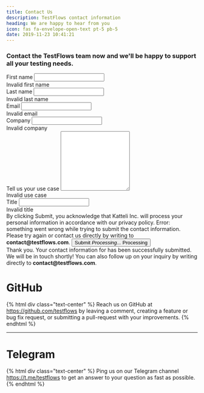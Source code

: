 ```yaml
---
title: Contact Us
description: TestFlows contact information
heading: We are happy to hear from you
icon: fas fa-envelope-open-text pt-5 pb-5
date: 2019-11-23 10:41:21
---
```


<div class="row">
  <form class="needs-validation contact-us" novalidate onsubmit="return submitContactUs(this);">
    <div class="row">
      <div class="col-md-2"></div>
      <div class="col-md-8">
        <h3>Contact the TestFlows team now and we'll be happy to support all your testing needs.</h4>
      </div>
      <div class="col-md-2"></div>
    </div>
    <div class="form-fields">
      <div class="row">
        <div class="col-sm-6">
          <label for="firstname">First name</label>
          <input type="text" class="form-control" id="firstname" required placeholder="">
          <div class="invalid-feedback">
            Invalid first name
          </div>
        </div>
        <div class="col-sm-6">
          <label for="lastname">Last name</label>
          <input type="text" class="form-control" id="lastname" required placeholder="">
          <div class="invalid-feedback">
            Invalid last name
          </div>
        </div>
      </div>
      <div class="row">
        <div class="col">
          <label for="email">Email</label>
          <input type="email" class="form-control" id="email" required placeholder="">
          <div class="invalid-feedback">
            Invalid email
          </div>
        </div>
      </div>
      <div class="row">
        <div class="col">
          <label for="company">Company</label>
          <input type="company" class="form-control" id="company" required placeholder="">
          <div class="invalid-feedback">
            Invalid company
          </div>
        </div>
      </div>
      <div class="row">
        <div class="col">
          <label for="usecase">Tell us your use case</label>
          <textarea type="text" rows="10"  class="form-control" id="usecase" required placeholder=""></textarea>
          <div class="invalid-feedback">
            Invalid use case
          </div>
        </div>
      </div>
      <div class="row d-none">
        <div class="col">
          <label for="title">Title</label>
          <input type="title" class="form-control" id="title" required placeholder="">
          <div class="invalid-feedback">
            Invalid title
          </div>
        </div>
      </div>
      <div class="row">
        <div class="col text-center text-small">
            <label class="text-secondary">
              By clicking Submit, you acknowledge that Katteli Inc. will
              process your personal information in accordance with our privacy policy.
            </label>
            <label class="text-danger failed-submission d-none">
              <span role="error-message">Error: something went wrong while trying to submit the contact information</span>. Please try again or contact us directly by writing to <strong>contact@testflows.com</strong>.
            </label>
            <button class="btn" id="submit">
              <label role="submit"><i class="fas fa-envelope-open-text pr-2"></i>Submit</label>
              <label role="processing" class="d-none">
                <i class="pr-2">
                  <span class="spinner-border text-light" style="width: 1.2em; height: 1.2em;" role="status">
                    <span class="sr-only text-center">Processing...</span>
                  </span>
                </i>Processing
              </label>
            </button>
        </div>
      </div>
    </div>
    <div class="row">
      <div class="col text-success text-center successful-submission d-none">
        <div class="fas fa-check fa-2x"></div>
        <div>
          <label>
            Thank you. Your contact information for <span role="contact-email"></span> has been successfully submitted. We will be in touch shortly! You can also follow up on your inquiry by writing directly to <strong>contact@testflows.com</strong>.
          </label>
        </div>
      </div>
    </div>
  </form>
</div>

<script>
function submitContactUs(form) {
    if (form.checkValidity() === false) {
        document.activeElement && document.activeElement.blur()
        invalid = form.querySelector(":invalid")
        if (invalid.getAttribute("type") !== "title") {
            invalid.focus()
            return true
        }
    }
    if (form.querySelector("input[type=title]").value !== '') {
        form.querySelectorAll("input").forEach(function(el) {
            el.value = ''
        })
        form.querySelector("textarea").value = ''
        return false;
    }

    var MD5 = function(d){var r = M(V(Y(X(d),8*d.length)));return r.toLowerCase()};function M(d){for(var _,m="0123456789ABCDEF",f="",r=0;r<d.length;r++)_=d.charCodeAt(r),f+=m.charAt(_>>>4&15)+m.charAt(15&_);return f}function X(d){for(var _=Array(d.length>>2),m=0;m<_.length;m++)_[m]=0;for(m=0;m<8*d.length;m+=8)_[m>>5]|=(255&d.charCodeAt(m/8))<<m%32;return _}function V(d){for(var _="",m=0;m<32*d.length;m+=8)_+=String.fromCharCode(d[m>>5]>>>m%32&255);return _}function Y(d,_){d[_>>5]|=128<<_%32,d[14+(_+64>>>9<<4)]=_;for(var m=1732584193,f=-271733879,r=-1732584194,i=271733878,n=0;n<d.length;n+=16){var h=m,t=f,g=r,e=i;f=md5_ii(f=md5_ii(f=md5_ii(f=md5_ii(f=md5_hh(f=md5_hh(f=md5_hh(f=md5_hh(f=md5_gg(f=md5_gg(f=md5_gg(f=md5_gg(f=md5_ff(f=md5_ff(f=md5_ff(f=md5_ff(f,r=md5_ff(r,i=md5_ff(i,m=md5_ff(m,f,r,i,d[n+0],7,-680876936),f,r,d[n+1],12,-389564586),m,f,d[n+2],17,606105819),i,m,d[n+3],22,-1044525330),r=md5_ff(r,i=md5_ff(i,m=md5_ff(m,f,r,i,d[n+4],7,-176418897),f,r,d[n+5],12,1200080426),m,f,d[n+6],17,-1473231341),i,m,d[n+7],22,-45705983),r=md5_ff(r,i=md5_ff(i,m=md5_ff(m,f,r,i,d[n+8],7,1770035416),f,r,d[n+9],12,-1958414417),m,f,d[n+10],17,-42063),i,m,d[n+11],22,-1990404162),r=md5_ff(r,i=md5_ff(i,m=md5_ff(m,f,r,i,d[n+12],7,1804603682),f,r,d[n+13],12,-40341101),m,f,d[n+14],17,-1502002290),i,m,d[n+15],22,1236535329),r=md5_gg(r,i=md5_gg(i,m=md5_gg(m,f,r,i,d[n+1],5,-165796510),f,r,d[n+6],9,-1069501632),m,f,d[n+11],14,643717713),i,m,d[n+0],20,-373897302),r=md5_gg(r,i=md5_gg(i,m=md5_gg(m,f,r,i,d[n+5],5,-701558691),f,r,d[n+10],9,38016083),m,f,d[n+15],14,-660478335),i,m,d[n+4],20,-405537848),r=md5_gg(r,i=md5_gg(i,m=md5_gg(m,f,r,i,d[n+9],5,568446438),f,r,d[n+14],9,-1019803690),m,f,d[n+3],14,-187363961),i,m,d[n+8],20,1163531501),r=md5_gg(r,i=md5_gg(i,m=md5_gg(m,f,r,i,d[n+13],5,-1444681467),f,r,d[n+2],9,-51403784),m,f,d[n+7],14,1735328473),i,m,d[n+12],20,-1926607734),r=md5_hh(r,i=md5_hh(i,m=md5_hh(m,f,r,i,d[n+5],4,-378558),f,r,d[n+8],11,-2022574463),m,f,d[n+11],16,1839030562),i,m,d[n+14],23,-35309556),r=md5_hh(r,i=md5_hh(i,m=md5_hh(m,f,r,i,d[n+1],4,-1530992060),f,r,d[n+4],11,1272893353),m,f,d[n+7],16,-155497632),i,m,d[n+10],23,-1094730640),r=md5_hh(r,i=md5_hh(i,m=md5_hh(m,f,r,i,d[n+13],4,681279174),f,r,d[n+0],11,-358537222),m,f,d[n+3],16,-722521979),i,m,d[n+6],23,76029189),r=md5_hh(r,i=md5_hh(i,m=md5_hh(m,f,r,i,d[n+9],4,-640364487),f,r,d[n+12],11,-421815835),m,f,d[n+15],16,530742520),i,m,d[n+2],23,-995338651),r=md5_ii(r,i=md5_ii(i,m=md5_ii(m,f,r,i,d[n+0],6,-198630844),f,r,d[n+7],10,1126891415),m,f,d[n+14],15,-1416354905),i,m,d[n+5],21,-57434055),r=md5_ii(r,i=md5_ii(i,m=md5_ii(m,f,r,i,d[n+12],6,1700485571),f,r,d[n+3],10,-1894986606),m,f,d[n+10],15,-1051523),i,m,d[n+1],21,-2054922799),r=md5_ii(r,i=md5_ii(i,m=md5_ii(m,f,r,i,d[n+8],6,1873313359),f,r,d[n+15],10,-30611744),m,f,d[n+6],15,-1560198380),i,m,d[n+13],21,1309151649),r=md5_ii(r,i=md5_ii(i,m=md5_ii(m,f,r,i,d[n+4],6,-145523070),f,r,d[n+11],10,-1120210379),m,f,d[n+2],15,718787259),i,m,d[n+9],21,-343485551),m=safe_add(m,h),f=safe_add(f,t),r=safe_add(r,g),i=safe_add(i,e)}return Array(m,f,r,i)}function md5_cmn(d,_,m,f,r,i){return safe_add(bit_rol(safe_add(safe_add(_,d),safe_add(f,i)),r),m)}function md5_ff(d,_,m,f,r,i,n){return md5_cmn(_&m|~_&f,d,_,r,i,n)}function md5_gg(d,_,m,f,r,i,n){return md5_cmn(_&f|m&~f,d,_,r,i,n)}function md5_hh(d,_,m,f,r,i,n){return md5_cmn(_^m^f,d,_,r,i,n)}function md5_ii(d,_,m,f,r,i,n){return md5_cmn(m^(_|~f),d,_,r,i,n)}function safe_add(d,_){var m=(65535&d)+(65535&_);return(d>>16)+(_>>16)+(m>>16)<<16|65535&m}function bit_rol(d,_){return d<<_|d>>>32-_}

    body = JSON.stringify({
        "firstname": form.querySelector("#firstname").value,
        "lastname": form.querySelector("#lastname").value,
        "email": form.querySelector("#email").value,
        "company": form.querySelector("#company").value,
        "usecase": form.querySelector("#usecase").value,
        "created": (new Date()).toISOString().replace("Z", "000Z")
    })
    console.log(body)
    public_token = "j23345d234dsksjfdsl23afsdfFA234"
    public_magic_number = "d2343fe3342242324abfec12"
    signature = MD5(public_magic_number + unescape(encodeURIComponent(body)))

    form.querySelector("label[role=submit]").classList.add("d-none")
    form.querySelector("label[role=processing]").classList.remove("d-none")
    form.querySelector(".failed-submission").classList.add("d-none")

    response = null
    fetch(`http://api.testflows.com/public/v1/form/contact/${signature}`, {
        method: 'POST',
        headers: {
            Accept: "application/json",
            "Content-Type": "application/json",
            Authorization: `Bearer ${public_token}`,
        },
        body: body
    })
    .then((resp) => {
        console.log(resp)
        response = resp
        return response.text()
    })
    .then((text) => {
        if (response.ok) {
            form.querySelector(".form-fields").classList.add("d-none")
            form.querySelector(".successful-submission").classList.remove("d-none")
            form.querySelector(".successful-submission span[role=contact-email]").innerHTML = form.querySelector("#email").value
            return
        }
        try {
            data = JSON.parse(text)
        }
        catch (e) {
            data = text
        }
        if ("detail" in data)
            throw new Error(data.detail)
        if (data)
            throw new Error(JSON.stringify(data))
        throw new Error(resp.status)
    })
    .catch((e) => {
        console.log(`Error -> ${e}`)
        element = form.querySelector(".failed-submission")
        element.classList.remove("d-none")
        element.querySelector("span[role=error-message]").innerHTML = `${e}`
        form.querySelector("label[role=submit]").classList.remove("d-none")
        form.querySelector("label[role=processing]").classList.add("d-none")
    })

    return false
}
</script>

# <div class="fab fa-2x fa-github text-success"></div>
# GitHub

{% html div class="text-center" %}
Reach us on GitHub at https://github.com/testflows
by leaving a comment, creating a feature or bug fix request,
or submitting a pull-request with your improvements.
{% endhtml %}

---

# <div class="fab fa-2x fa-telegram-plane text-success"></div>
# Telegram

{% html div class="text-center" %}
Ping us on our Telegram channel https://t.me/testflows
to get an answer to your question as fast as possible.
{% endhtml %}

